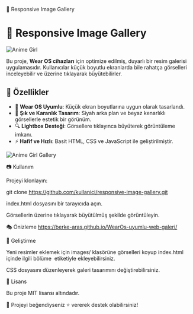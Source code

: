 📸 Responsive Image Gallery



# 📸 Responsive Image Gallery

![Anime Girl](https://media.giphy.com/media/v1.Y2lkPTc5MGI3NjExZnUzc3gxMW0yNjF2ZGxwN2E1MW4wc2FieGR5aXBnOWZvd3hxa2VzZyZlcD12MV9naWZzX3NlYXJjaCZjdD1n/EvYHHSntaIl5m/giphy.gif)

Bu proje, **Wear OS cihazları** için optimize edilmiş, duyarlı bir resim galerisi uygulamasıdır. Kullanıcılar küçük boyutlu ekranlarda bile rahatça görselleri inceleyebilir ve üzerine tıklayarak büyütebilirler. 

## 🚀 Özellikler
- 📱 **Wear OS Uyumlu**: Küçük ekran boyutlarına uygun olarak tasarlandı.
- 🎨 **Şık ve Karanlık Tasarım**: Siyah arka plan ve beyaz kenarlıklı görsellerle estetik bir görünüm.
- 🔍 **Lightbox Desteği**: Görsellere tıklayınca büyüterek görüntüleme imkanı.
- ⚡ **Hafif ve Hızlı**: Basit HTML, CSS ve JavaScript ile geliştirilmiştir.

![Anime Girl Gallery](https://media.giphy.com/media/v1.Y2lkPTc5MGI3NjExMWl3aDkzYXNyMXc1NmdtOTg0bHRod3g0N3dzOWQ1bDg1MThwZG03diZlcD12MV9naWZzX3NlYXJjaCZjdD1n/QpVUMRUJGokfqXyfa1/giphy.gif)




📷 Kullanım

Projeyi klonlayın:

git clone https://github.com/kullanici/responsive-image-gallery.git

index.html dosyasını bir tarayıcıda açın.

Görsellerin üzerine tıklayarak büyütülmüş şekilde görüntüleyin.

🎭 Önizleme
https://berke-aras.github.io/WearOs-uyumlu-web-galeri/


📌 Geliştirme

Yeni resimler eklemek için images/ klasörüne görselleri koyup index.html içinde ilgili bölüme <img> etiketiyle ekleyebilirsiniz.

CSS dosyasını düzenleyerek galeri tasarımını değiştirebilirsiniz.

📜 Lisans

Bu proje MIT lisansı altındadır.

💖 Projeyi beğendiyseniz ⭐ vererek destek olabilirsiniz!

